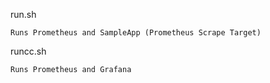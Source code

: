 run.sh

    Runs Prometheus and SampleApp (Prometheus Scrape Target)


runcc.sh

    Runs Prometheus and Grafana
